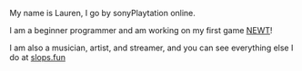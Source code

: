 My name is Lauren, I go by sonyPlaytation online.

I am a beginner programmer and am working on my first game [NEWT](https://github.com/sonyPlaytation/newt)!

I am also a musician, artist, and streamer, and you can see everything else I do at [slops.fun](http://slops.fun)
